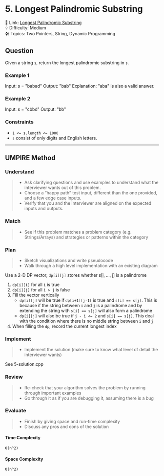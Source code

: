 # 5. Longest Palindromic Substring

🔗 Link: [Longest Palindromic Substring](https://leetcode.com/problems/longest-palindromic-substring/description/)<br>
💡 Difficulty: Medium<br>
🛠️ Topics: Two Pointers, String, Dynamic Programming<br>

## Question

Given a string `s`, return the longest palindromic substring in `s`.

### Example 1

Input: s = "babad"
Output: "bab"
Explanation: "aba" is also a valid answer.

### Example 2

Input: s = "cbbd"
Output: "bb"

### Constraints

* `1 <= s.length <= 1000`
* `s` consist of only digits and English letters.

---

## UMPIRE Method

### Understand

> - Ask clarifying questions and use examples to understand what the interviewer wants out of this problem.
> - Choose a “happy path” test input, different than the one provided, and a few edge case inputs. 
> - Verify that you and the interviewer are aligned on the expected inputs and outputs.

### Match
> - See if this problem matches a problem category (e.g. Strings/Arrays) and strategies or patterns within the category

### Plan
> - Sketch visualizations and write pseudocode
> - Walk through a high level implementation with an existing diagram

Use a 2-D DP vector, `dp[i][j]` stores whether s[i, ..., j] is a palindrome
1. `dp[i][i]` for all `i` is true
2. `dp[i][j]` for all `i > j` is false
3. Fill the vector vertically
    * `dp[i][j]` will be true if `dp[i+1][j-1]` is true and `s[i] == s[j]`. This is because if the string between `i` and `j` is a palindrome and by extending the string with `s[i] == s[j]` will also form a palindrome
    * `dp[i][j]` will also be true if `j - i <= 2` and `s[i] == s[j]`. This deal with the condition where there is no middle string between `i` and `j`
4. When filling the `dp`, record the current longest index

### Implement
> - Implement the solution (make sure to know what level of detail the interviewer wants)

See 5-solution.cpp

### Review
> - Re-check that your algorithm solves the problem by running through important examples
> - Go through it as if you are debugging it, assuming there is a bug

### Evaluate
> - Finish by giving space and run-time complexity
> - Discuss any pros and cons of the solution

#### Time Complexity

`O(n^2)`

#### Space Complexity

`O(n^2)`